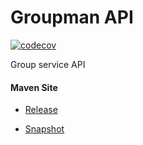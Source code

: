 # Groupman API

[![codecov](https://codecov.io/gh/bremersee/groupman-api/branch/develop/graph/badge.svg)](https://codecov.io/gh/bremersee/groupman-api)

Group service API

#### Maven Site

- [Release](https://bremersee.github.io/groupman-api/index.html)

- [Snapshot](https://nexus.bremersee.org/repository/maven-sites/groupman-api/2.0.1-SNAPSHOT/index.html)
